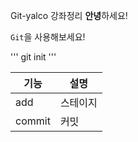 Git-yalco 강좌정리
**안녕**하세요!

`Git`을 사용해보세요!

'''
git init
'''

|기능|설명|
|---|---|
|add|스테이지|
|commit|커밋|
